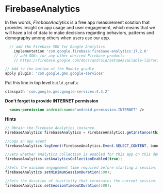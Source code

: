 # FirebaseAnalytics   

In few words, *FirebaseAnalytics* is a free app measurement solution that provides insight on app usage and user engagement, which means that we will have a lot of data to make decisions regarding behaviors, patterns and demography among others when users use our app.  


```gradle
  // add the Firebase SDK for Google Analytics
    implementation 'com.google.firebase:firebase-analytics:17.2.0'
    // add SDKs for any other desired Firebase products
    // https://firebase.google.com/docs/android/setup#available-libraries
```

```gradle
// Add to the bottom of the Module gradle
apply plugin: 'com.google.gms.google-services'
```

Put this line in top level `build.gradle`  
```gradle
classpath 'com.google.gms:google-services:4.3.2'
```

**Don't forget to provide INTERNET permission**  
```xml
  <uses-permission android:name="android.permission.INTERNET" />
```

**Hints**  

```java
// Obtain the Firebase Analytics instance.
FirebaseAnalytics firebaseAnalytics = FirebaseAnalytics.getInstance(this);
```

```java
//Logs an app event
firebaseAnalytics.logEvent(FirebaseAnalytics.Event.SELECT_CONTENT, bundle);

//Sets whether analytics collection is enabled for this app on this device.
firebaseAnalytics.setAnalyticsCollectionEnabled(true);

//Sets the minimum engagement time required before starting a session. The default value is 10000 (10 seconds).
firebaseAnalytics.setMinimumSessionDuration(500);

//Sets the duration of inactivity that terminates the current session. The default value is 1800000 (30 minutes).
firebaseAnalytics.setSessionTimeoutDuration(500);
```    

